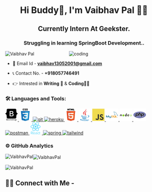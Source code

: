 <h1 align="center">Hi Buddy🫡, I'm Vaibhav Pal 👨‍🎓 </h1>
<h2 align="center">Currently Intern At Geekster.</h2>
<h3 align="center">Struggling in learning SpringBoot Development..</h3>


<img align = "right" alt="coding" width="300" src="https://media0.giphy.com/media/bGgsc5mWoryfgKBx1u/200w.webp?cid=ecf05e47ax2yxoqxhgkhl12bcujzddzs1uhhqdxl0zo9pl39&ep=v1_gifs_search&rid=200w.webp&ct=g" >
<p align="left"> <img src="https://komarev.com/ghpvc/?username=vaibhavpal&label=Profile%20views&color=0e75b6&style=flat" alt="Vaibhav Pal" /> </p>

- 📩 Email Id -  **vaibhav13052001@gmail.com**
- 📞 Contact No. -  **+918057746491**

- 👉 Intrested in **Writing 📝** & **Coding🔺🔻**


<h3 align="left">🛠 Languages and Tools:</h3>
<p align="left"> <a href="https://getbootstrap.com" target="_blank" rel="noreferrer"> <img src="https://raw.githubusercontent.com/devicons/devicon/master/icons/bootstrap/bootstrap-plain-wordmark.svg" alt="bootstrap" width="40" height="40"/> </a> <a href="https://www.w3schools.com/css/" target="_blank" rel="noreferrer"> <img src="https://raw.githubusercontent.com/devicons/devicon/master/icons/css3/css3-original-wordmark.svg" alt="css3" width="40" height="40"/> </a> <a href="https://git-scm.com/" target="_blank" rel="noreferrer"> <img src="https://www.vectorlogo.zone/logos/git-scm/git-scm-icon.svg" alt="git" width="40" height="40"/> </a> <a href="https://heroku.com" target="_blank" rel="noreferrer"> <img src="https://www.vectorlogo.zone/logos/heroku/heroku-icon.svg" alt="heroku" width="40" height="40"/> </a> <a href="https://www.w3.org/html/" target="_blank" rel="noreferrer"> <img src="https://raw.githubusercontent.com/devicons/devicon/master/icons/html5/html5-original-wordmark.svg" alt="html5" width="40" height="40"/> </a> <a href="https://www.java.com" target="_blank" rel="noreferrer"> <img src="https://raw.githubusercontent.com/devicons/devicon/master/icons/java/java-original.svg" alt="java" width="40" height="40"/> </a> <a href="https://developer.mozilla.org/en-US/docs/Web/JavaScript" target="_blank" rel="noreferrer"> <img src="https://raw.githubusercontent.com/devicons/devicon/master/icons/javascript/javascript-original.svg" alt="javascript" width="40" height="40"/> </a> <a href="https://www.mysql.com/" target="_blank" rel="noreferrer"> <img src="https://raw.githubusercontent.com/devicons/devicon/master/icons/mysql/mysql-original-wordmark.svg" alt="mysql" width="40" height="40"/> </a> <a href="https://nodejs.org" target="_blank" rel="noreferrer"> <img src="https://raw.githubusercontent.com/devicons/devicon/master/icons/nodejs/nodejs-original-wordmark.svg" alt="nodejs" width="40" height="40"/> </a> <a href="https://www.php.net" target="_blank" rel="noreferrer"> <img src="https://raw.githubusercontent.com/devicons/devicon/master/icons/php/php-original.svg" alt="php" width="40" height="40"/> </a> <a href="https://postman.com" target="_blank" rel="noreferrer"> <img src="https://www.vectorlogo.zone/logos/getpostman/getpostman-icon.svg" alt="postman" width="40" height="40"/> </a> <a href="https://reactjs.org/" target="_blank" rel="noreferrer"> <img src="https://raw.githubusercontent.com/devicons/devicon/master/icons/react/react-original-wordmark.svg" alt="react" width="40" height="40"/> </a> <a href="https://spring.io/" target="_blank" rel="noreferrer"> <img src="https://www.vectorlogo.zone/logos/springio/springio-icon.svg" alt="spring" width="40" height="40"/> </a> <a href="https://tailwindcss.com/" target="_blank" rel="noreferrer"> <img src="https://www.vectorlogo.zone/logos/tailwindcss/tailwindcss-icon.svg" alt="tailwind" width="40" height="40"/> </a> </p>


### ⚙️ GitHub Analytics
<p><img align="left" src="https://github-readme-stats.vercel.app/api/top-langs?username=avadheshshukla&show_icons=true&locale=en&layout=compact" alt="VaibhavPal" /></p>

<p><img align="center" src="https://github-readme-stats.vercel.app/api?username=vaibhavpal&show_icons=true&locale=en" alt="VaibhavPal" /></p>

<p><img align="center" src="https://github-readme-streak-stats.herokuapp.com/?user=vaibhavpala&" alt="VaibhavPal" /></p>

<h2 align="left">🤝🏻 Connect with Me -</h2>




